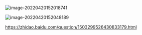 ![image-20220420152018741](https://gitee.com/yt46767/doc/raw/master/image-20220420152018741.png)

![image-20220420152048189](https://gitee.com/yt46767/doc/raw/master/image-20220420152048189.png)

https://zhidao.baidu.com/question/1503299526430833179.html